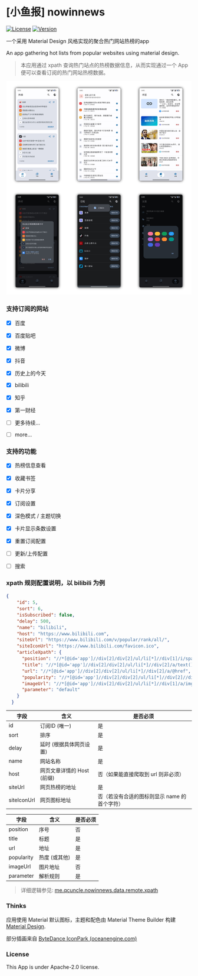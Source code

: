 # [小鱼报] nowinnews

[![License](https://img.shields.io/github/license/qcuncle/nowinnews)](LICENSE)
[![Version](https://img.shields.io/github/v/release/qcuncle/nowinnews)](https://github.com/qcuncle/nowinnews/releases)

一个采用 Material Design 风格实现的聚合热门网站热榜的app

An app gathering hot lists from popular websites using material design.

>  本应用通过 xpath 查询热门站点的热榜数据信息，从而实现通过一个 App 便可以查看订阅的热门网站热榜数据。



![Example](assets/screenshot.jpeg)



### 支持订阅的网站

- [x] 百度
- [x] 百度贴吧
- [x] 微博
- [x] 抖音
- [x] 历史上的今天
- [x] bilibili
- [x] 知乎
- [x] 第一财经
- [ ] 更多待续...
- [ ] more...



### 支持的功能

- [x] 热榜信息查看
- [x] 收藏书签
- [x] 卡片分享
- [x] 订阅设置
- [x] 深色模式 / 主题切换
- [x] 卡片显示条数设置
- [x] 重置订阅配置
- [ ] 更新/上传配置
- [ ] 搜索



### xpath 规则配置说明，以 bilibili 为例

```json
{
    "id": 5,
    "sort": 6,
    "isSubscribed": false,
    "delay": 500,
    "name": "bilibili",
    "host": "https://www.bilibili.com",
    "siteUrl": "https://www.bilibili.com/v/popular/rank/all/",
    "siteIconUrl": "https://www.bilibili.com/favicon.ico",
    "articleXpath": {
      "position": "//*[@id='app']//div[2]/div[2]/ul/li[*]//div[1]/i/span/text()[1]",
      "title": "//*[@id='app']//div[2]/div[2]/ul/li[*]//div[2]/a/text()[1]",
      "url": "//*[@id='app']//div[2]/div[2]/ul/li[*]//div[2]/a/@href",
      "popularity": "//*[@id='app']//div[2]/div[2]/ul/li[*]//div[2]//div/span[1]/text()[1]",
      "imageUrl": "//*[@id='app']//div[2]/div[2]/ul/li[*]//div[1]/a/img/@data-src",
      "parameter": "default"
    }
  }
```



| 字段        | 含义                       | 是否必须                                     |
| ----------- | -------------------------- | -------------------------------------------- |
| id          | 订阅ID (唯一)              | 是                                           |
| sort        | 排序                       | 是                                           |
| delay       | 延时 (根据具体网页设置)    | 是                                           |
| name        | 网站名称                   | 是                                           |
| host        | 网页文章详情的 Host (前缀) | 否（如果能直接爬取到 url 则非必须）          |
| siteUrl     | 网页热榜的地址             | 是                                           |
| siteIconUrl | 网页图标地址               | 否（若没有合适的图标则显示 name 的首个字符） |



| 字段       | 含义          | 是否必须 |
| ---------- | ------------- | -------- |
| position   | 序号          | 否       |
| title      | 标题          | 是       |
| url        | 地址          | 是       |
| popularity | 热度 (或其他) | 是       |
| imageUrl   | 图片地址      | 否       |
| parameter  | 解析规则      | 是       |

> 详细逻辑参见:  [me.qcuncle.nowinnews.data.remote.xpath](https://github.com/QCuncle/nowinnews/tree/main/app/src/main/java/me/qcuncle/nowinnews/data/remote/xpath)



### Thinks

应用使用 Material 默认图标，主题和配色由 Material Theme Builder 构建 [Material Design](https://m3.material.io/theme-builder#/custom).

部分插画来自 [ByteDance IconPark (oceanengine.com)](https://iconpark.oceanengine.com/home)



### License

This App is under Apache-2.0 license.
